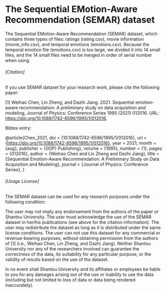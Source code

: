 # The Sequential  EMotion-Aware Recommendation (SEMAR) dataset
The Sequential EMotion-Aware Recommendation (SEMAR) dataset, which contains three types of files: ratings (rating.csv), movie information (movie_info.csv), and temporal emotions (emotions.csv). Because the temporal emotion file (emotions.csv) is too large, we divided it into 14 small files, and the 14 small files need to be merged in order of serial number when using.

###### [Citation] ######
If you use SEMAR dataset for your research work, please cite the following paper:

[1] Weihao Chen, Lin Zheng, and Dazhi Jiang. 2021. Sequential emotion-aware recommendation: A preliminary study on data acquisition and modeling, Journal of Physics: Conference Series 1995 (2021) 012016. URL: https://doi.org/10.1088/1742-6596/1995/1/012016.

Bibtex entry:

@article{Chen_2021,
	doi = {10.1088/1742-6596/1995/1/012016},
	url = {https://doi.org/10.1088/1742-6596/1995/1/012016},
	year = 2021,
	month = {aug},
	publisher = {{IOP} Publishing},
	volume = {1995},
	number = {1},
	pages = {012016},
	author = {Weihao Chen and Lin Zheng and Dazhi Jiang},
	title = {Sequential Emotion-Aware Recommendation: A Preliminary Study on Data Acquisition and Modeling},
	journal = {Journal of Physics: Conference Series},
}

###### [Usage License] ######
The SEMAR dataset can be used for any research purposes under the following condition:

The user may not imply any endorsement from the authors of the paper or Shantou University.
The user must acknowledge the use of the SEMAR dataset in her/his publications (see above for the citation information).
The user may redistribute the dataset as long as it is distributed under the same license conditions.
The user can not use this dataset for any commercial or revenue-bearing purposes, without obtaining permission from the authors of [1] (i.e., Weihao Chen, Lin Zheng, and Dazhi Jiang).
Neither Shantou University nor any of the researchers involved can guarantee the correctness of the data, its suitability for any particular purpose, or the validity of results based on the use of the dataset.

In no event shall Shantou University and its affiliates or employees be liable to you for any damages arising out of the use or inability to use the data (including but not limited to loss of data or data being rendered inaccurately).
